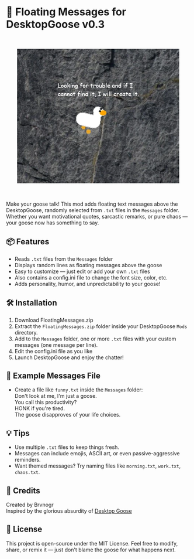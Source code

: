 # 🦢 Floating Messages for DesktopGoose v0.3
<br>
<p align="center">
  <img src="Images/preview.png" alt="Floating Message Preview">
</p>
<br>

Make your goose talk! This mod adds floating text messages above the DesktopGoose, randomly selected from `.txt` files in the `Messages` folder. Whether you want motivational quotes, sarcastic remarks, or pure chaos — your goose now has something to say.

## 📦 Features

- Reads `.txt` files from the `Messages` folder
- Displays random lines as floating messages above the goose
- Easy to customize — just edit or add your own `.txt` files
- Also contains a config.ini file to change the font size, color, etc.
- Adds personality, humor, and unpredictability to your goose!

## 🛠️ Installation

1. Download FloatingMessages.zip
2. Extract the `FloatingMessages.zip` folder inside your DesktopGoose `Mods` directory.
3. Add to the `Messages` folder, one or more `.txt` files with your custom messages (one message per line).
4. Edit the config.ini file as you like
5. Launch DesktopGoose and enjoy the chatter!

## 📁 Example Messages File

- Create a file like `funny.txt` inside the `Messages` folder:<br>
  Don't look at me, I'm just a goose.<br>
  You call this productivity?<br>
  HONK if you're tired.<br>
  The goose disapproves of your life choices.<br>

## 💡 Tips

- Use multiple `.txt` files to keep things fresh.
- Messages can include emojis, ASCII art, or even passive-aggressive reminders.
- Want themed messages? Try naming files like `morning.txt`, `work.txt`, `chaos.txt`.

## 🧠 Credits

Created by Brvnogr<br>
Inspired by the glorious absurdity of [Desktop Goose](https://samperson.itch.io/desktop-goose)

## 📜 License

This project is open-source under the MIT License. Feel free to modify, share, or remix it — just don't blame the goose for what happens next.
